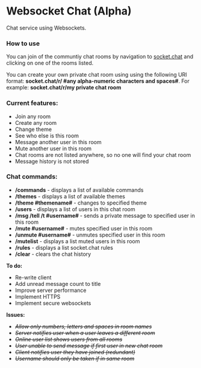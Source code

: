 # Websocket Chat (Alpha)
Chat service using Websockets.
<h3>How to use</h3>
<p>You can join of the communtiy chat rooms by navigation to <a href="http://socket.chat">socket.chat</a> and
clicking on one of the rooms listed.</p>
<p>You can create your own private chat room using using the following URI format: <b>socket.chat/r/ #any alpha-numeric characters and spaces#</b>. For 
example: <b>socket.chat/r/my private chat room</b></p>
<h3>Current features:</h3>
<ul>
  <li>Join any room</li>
  <li>Create any room</li>
  <li>Change theme</li>
  <li>See who else is this room</li>
  <li>Message another user in this room</li>
  <li>Mute another user in this room</li>
  <li>Chat rooms are not listed anywhere, so no one will find your chat room</li>
  <li>Message history is not stored</li>
</ul>

<h3>Chat commands:</h3>
<ul>
  <li><b>/commands</b> - displays a list of available commands</li>
  <li><b>/themes</b> - displays a list of available themes</li>
  <li><b>/theme #themename#</b> - changes to specified theme</li>
  <li><b>/users</b> - displays a list of users in this chat room</li>
  <li><b>/msg /tell /t #username# <message></b> - sends a private message to specified user in this room</li>
  <li><b>/mute #username#</b> - mutes specified user in this room</li>
  <li><b>/unmute #username#</b> - unmutes specified user in this room</li>
  <li><b>/mutelist</b> - displays a list muted users in this room</li>
  <li><b>/rules</b> - displays a list socket.chat rules</li>
  <li><b>/clear</b> - clears the chat history</li>
</ul>

<p><b>To do:</b></p>
<ul>
  <li>Re-write client</li>	
  <li>Add unread message count to title</li>
  <li>Improve server performance</li>	
  <li>Implement HTTPS</li>
  <li>Implement secure websockets</li>
</ul>

<p><b>Issues:</b></p>
<ul>
  <li><s><i>Allow only numbers, letters and spaces in room names</i></s></li>
  <li><s><i>Server notifies user when a user leaves a different room</i></s></li>
  <li><s><i>Online user list shows users from all rooms</i></s></li>
  <li><s><i>User unable to send message if first user in new chat room</i></s></li>
  <li><s><i>Client notifies user they have joined (redundant)</i></s></li>
  <li><s><i>Username should only be taken if in same room</i></s></li>
</ul>
